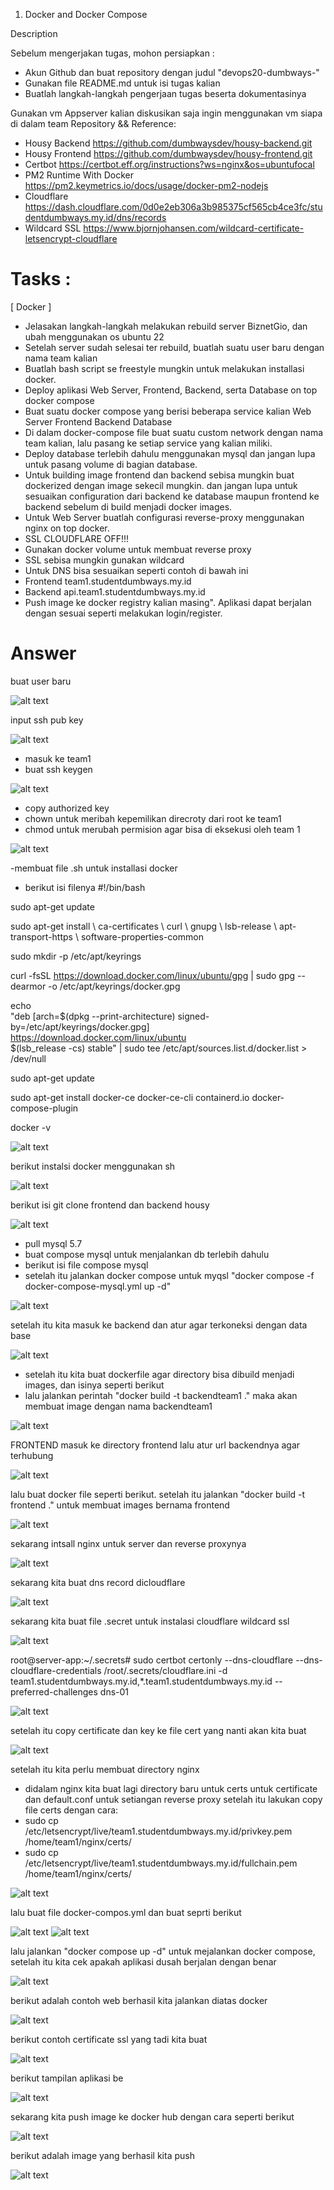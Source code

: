 1. Docker and Docker Compose

Description

Sebelum mengerjakan tugas, mohon persiapkan :

- Akun Github dan buat repository dengan judul "devops20-dumbways-<nama kalian>"
- Gunakan file README.md untuk isi tugas kalian
- Buatlah langkah-langkah pengerjaan tugas beserta dokumentasinya

Gunakan vm Appserver kalian diskusikan saja ingin menggunakan vm siapa di dalam team
Repository && Reference:
- Housy Backend
https://github.com/dumbwaysdev/housy-backend.git
- Housy Frontend
https://github.com/dumbwaysdev/housy-frontend.git
- Certbot
https://certbot.eff.org/instructions?ws=nginx&os=ubuntufocal
- PM2 Runtime With Docker
https://pm2.keymetrics.io/docs/usage/docker-pm2-nodejs
- Cloudflare
https://dash.cloudflare.com/0d0e2eb306a3b985375cf565cb4ce3fc/studentdumbways.my.id/dns/records
- Wildcard SSL
https://www.bjornjohansen.com/wildcard-certificate-letsencrypt-cloudflare

# Tasks :
[ Docker ]

- Jelasakan langkah-langkah melakukan rebuild server BiznetGio, dan ubah menggunakan os ubuntu 22
- Setelah server sudah selesai ter rebuild, buatlah suatu user baru dengan nama team kalian
- Buatlah bash script se freestyle mungkin untuk melakukan installasi docker.
- Deploy aplikasi Web Server, Frontend, Backend, serta Database on top docker compose
- Buat suatu docker compose yang berisi beberapa service kalian
 Web Server
 Frontend
 Backend
 Database
- Di dalam docker-compose file buat suatu custom network dengan nama team kalian, lalu pasang ke setiap service yang kalian miliki.
- Deploy database terlebih dahulu menggunakan mysql dan jangan lupa untuk pasang volume di bagian database.
- Untuk building image frontend dan backend sebisa mungkin buat dockerized dengan image sekecil mungkin. dan jangan lupa untuk sesuaikan configuration dari backend ke database maupun frontend ke backend sebelum di build menjadi docker images.
- Untuk Web Server buatlah configurasi reverse-proxy menggunakan nginx on top docker.
- SSL CLOUDFLARE OFF!!!
- Gunakan docker volume untuk membuat reverse proxy
- SSL sebisa mungkin gunakan wildcard
- Untuk DNS bisa sesuaikan seperti contoh di bawah ini
- Frontend team1.studentdumbways.my.id
- Backend api.team1.studentdumbways.my.id
- Push image ke docker registry kalian masing".
Aplikasi dapat berjalan dengan sesuai seperti melakukan login/register.

# Answer

buat user baru

![alt text](https://github.com/aanalff/Task-Photo/blob/main/m1.jpg?raw=true)

input ssh pub key

![alt text](https://github.com/aanalff/Task-Photo/blob/main/m2.jpg?raw=true)

- masuk ke team1
- buat ssh keygen

![alt text](https://github.com/aanalff/Task-Photo/blob/main/m3.jpg?raw=true)

- copy authorized key
-  chown untuk meribah kepemilikan direcroty dari root ke team1
-  chmod untuk merubah permision agar bisa di eksekusi oleh team 1

![alt text](https://github.com/aanalff/Task-Photo/blob/main/m4.jpg?raw=true)

-membuat file .sh untuk installasi docker
- berikut isi filenya
#!/bin/bash

sudo apt-get update

sudo apt-get install \ ca-certificates \ curl \ gnupg \ lsb-release \ apt-transport-https \ software-properties-common

sudo mkdir -p /etc/apt/keyrings

curl -fsSL https://download.docker.com/linux/ubuntu/gpg | sudo gpg --dearmor -o /etc/apt/keyrings/docker.gpg

echo \
  "deb [arch=$(dpkg --print-architecture) signed-by=/etc/apt/keyrings/docker.gpg] https://download.docker.com/linux/ubuntu \
  $(lsb_release -cs) stable" | sudo tee /etc/apt/sources.list.d/docker.list > /dev/null

sudo apt-get update

sudo apt-get install docker-ce docker-ce-cli containerd.io docker-compose-plugin

docker -v

![alt text](https://github.com/aanalff/Task-Photo/blob/main/m5.jpg?raw=true)

berikut instalsi docker menggunakan sh

![alt text](https://github.com/aanalff/Task-Photo/blob/main/m6.jpg?raw=true)

berikut isi git clone frontend dan backend housy

![alt text](https://github.com/aanalff/Task-Photo/blob/main/m7.jpg?raw=true)

-  pull mysql 5.7
-  buat compose mysql untuk menjalankan db terlebih dahulu
- berikut isi file compose mysql
- setelah itu jalankan docker compose untuk myqsl "docker compose -f docker-compose-mysql.yml up -d"

![alt text](https://github.com/aanalff/Task-Photo/blob/main/m8.jpg?raw=true)

setelah itu kita masuk ke backend dan atur agar terkoneksi dengan data base

![alt text](https://github.com/aanalff/Task-Photo/blob/main/m9.jpg?raw=true)

- setelah itu kita buat dockerfile agar directory bisa dibuild menjadi images, dan isinya seperti berikut
- lalu jalankan perintah "docker build -t backendteam1 ." maka akan membuat image dengan nama backendteam1

![alt text](https://github.com/aanalff/Task-Photo/blob/main/m10.jpg?raw=true)

FRONTEND
masuk ke directory frontend lalu atur url backendnya agar terhubung

![alt text](https://github.com/aanalff/Task-Photo/blob/main/m11.jpg?raw=true)

lalu buat docker file seperti berikut. 
setelah itu jalankan "docker build -t frontend ." untuk membuat images bernama frontend

![alt text](https://github.com/aanalff/Task-Photo/blob/main/m12.jpg?raw=true)

sekarang intsall nginx untuk server dan reverse proxynya

![alt text](https://github.com/aanalff/Task-Photo/blob/main/m13.jpg?raw=true)

sekarang kita buat dns record dicloudflare

![alt text](https://github.com/aanalff/Task-Photo/blob/main/m14.jpg?raw=true)

sekarang kita buat file .secret untuk instalasi cloudflare wildcard ssl

![alt text](https://github.com/aanalff/Task-Photo/blob/main/m15.jpg?raw=true)

root@server-app:~/.secrets# sudo certbot certonly --dns-cloudflare --dns-cloudflare-credentials /root/.secrets/cloudflare.ini -d team1.studentdumbways.my.id,*.team1.studentdumbways.my.id --preferred-challenges dns-01

![alt text](https://github.com/aanalff/Task-Photo/blob/main/m16.jpg?raw=true)

setelah itu copy certificate dan key ke file cert yang nanti akan kita buat

![alt text](https://github.com/aanalff/Task-Photo/blob/main/m17.jpg?raw=true)

setelah itu kita perlu membuat directory nginx 
- didalam nginx kita buat lagi directory baru untuk certs untuk certificate dan default.conf untuk setiangan reverse proxy setelah itu lakukan copy file certs dengan cara:
- sudo cp /etc/letsencrypt/live/team1.studentdumbways.my.id/privkey.pem /home/team1/nginx/certs/
- sudo cp /etc/letsencrypt/live/team1.studentdumbways.my.id/fullchain.pem /home/team1/nginx/certs/

![alt text](https://github.com/aanalff/Task-Photo/blob/main/m18.jpg?raw=true)

lalu buat file docker-compos.yml dan buat seprti berikut

![alt text](https://github.com/aanalff/Task-Photo/blob/main/m19.jpg?raw=true)
![alt text](https://github.com/aanalff/Task-Photo/blob/main/m20.jpg?raw=true)

lalu jalankan "docker compose up -d" untuk mejalankan docker compose, setelah itu kita cek apakah aplikasi dusah berjalan dengan benar

![alt text](https://github.com/aanalff/Task-Photo/blob/main/m21.jpg?raw=true)

berikut adalah contoh web berhasil kita jalankan diatas docker

![alt text](https://github.com/aanalff/Task-Photo/blob/main/m22.jpg?raw=true)

berikut contoh certificate ssl yang tadi kita buat

![alt text](https://github.com/aanalff/Task-Photo/blob/main/m23.jpg?raw=true)

berikut tampilan aplikasi be

![alt text](https://github.com/aanalff/Task-Photo/blob/main/m24.jpg?raw=true)

sekarang kita push image ke docker hub dengan cara seperti berikut

![alt text](https://github.com/aanalff/Task-Photo/blob/main/m25.jpeg?raw=true)

berikut adalah image yang berhasil kita push

![alt text](https://github.com/aanalff/Task-Photo/blob/main/m26.jpeg?raw=true)
